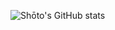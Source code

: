 ![Shōto's GitHub stats](https://github-readme-stats.vercel.app/api?username=Filoutubes&show_icons=true&theme=tokyonight)
